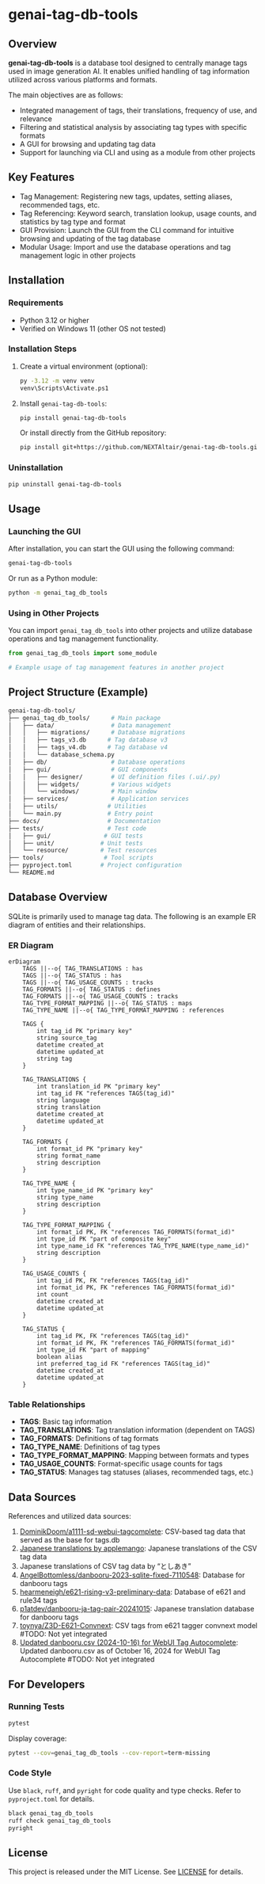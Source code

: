 # genai-tag-db-tools

## Overview

**genai-tag-db-tools** is a database tool designed to centrally manage tags used in image generation AI.
It enables unified handling of tag information utilized across various platforms and formats.

The main objectives are as follows:

- Integrated management of tags, their translations, frequency of use, and relevance
- Filtering and statistical analysis by associating tag types with specific formats
- A GUI for browsing and updating tag data
- Support for launching via CLI and using as a module from other projects

## Key Features

- Tag Management: Registering new tags, updates, setting aliases, recommended tags, etc.
- Tag Referencing: Keyword search, translation lookup, usage counts, and statistics by tag type and format
- GUI Provision: Launch the GUI from the CLI command for intuitive browsing and updating of the tag database
- Modular Usage: Import and use the database operations and tag management logic in other projects

## Installation

### Requirements

- Python 3.12 or higher
- Verified on Windows 11 (other OS not tested)

### Installation Steps

1. Create a virtual environment (optional):

   ```bash
   py -3.12 -m venv venv
   venv\Scripts\Activate.ps1
   ```

2. Install `genai-tag-db-tools`:

   ```bash
   pip install genai-tag-db-tools
   ```

   Or install directly from the GitHub repository:

   ```bash
   pip install git+https://github.com/NEXTAltair/genai-tag-db-tools.git
   ```

### Uninstallation

```bash
pip uninstall genai-tag-db-tools
```

## Usage

### Launching the GUI

After installation, you can start the GUI using the following command:

```bash
genai-tag-db-tools
```

Or run as a Python module:

```bash
python -m genai_tag_db_tools
```

### Using in Other Projects

You can import `genai_tag_db_tools` into other projects and utilize database operations and tag management functionality.

```python
from genai_tag_db_tools import some_module

# Example usage of tag management features in another project
```

## Project Structure (Example)

```bash
genai-tag-db-tools/
├── genai_tag_db_tools/      # Main package
│   ├── data/                # Data management
│   │   ├── migrations/      # Database migrations
│   │   ├── tags_v3.db      # Tag database v3
│   │   ├── tags_v4.db      # Tag database v4
│   │   └── database_schema.py
│   ├── db/                  # Database operations
│   ├── gui/                 # GUI components
│   │   ├── designer/        # UI definition files (.ui/.py)
│   │   ├── widgets/         # Various widgets
│   │   └── windows/         # Main window
│   ├── services/            # Application services
│   ├── utils/              # Utilities
│   └── main.py             # Entry point
├── docs/                   # Documentation
├── tests/                  # Test code
│   ├── gui/               # GUI tests
│   ├── unit/             # Unit tests
│   └── resource/         # Test resources
├── tools/                 # Tool scripts
├── pyproject.toml        # Project configuration
└── README.md
```

## Database Overview

SQLite is primarily used to manage tag data. The following is an example ER diagram of entities and their relationships.

### ER Diagram

```mermaid
erDiagram
    TAGS ||--o{ TAG_TRANSLATIONS : has
    TAGS ||--o{ TAG_STATUS : has
    TAGS ||--o{ TAG_USAGE_COUNTS : tracks
    TAG_FORMATS ||--o{ TAG_STATUS : defines
    TAG_FORMATS ||--o{ TAG_USAGE_COUNTS : tracks
    TAG_TYPE_FORMAT_MAPPING ||--o{ TAG_STATUS : maps
    TAG_TYPE_NAME ||--o{ TAG_TYPE_FORMAT_MAPPING : references

    TAGS {
        int tag_id PK "primary key"
        string source_tag
        datetime created_at
        datetime updated_at
        string tag
    }

    TAG_TRANSLATIONS {
        int translation_id PK "primary key"
        int tag_id FK "references TAGS(tag_id)"
        string language
        string translation
        datetime created_at
        datetime updated_at
    }

    TAG_FORMATS {
        int format_id PK "primary key"
        string format_name
        string description
    }

    TAG_TYPE_NAME {
        int type_name_id PK "primary key"
        string type_name
        string description
    }

    TAG_TYPE_FORMAT_MAPPING {
        int format_id PK, FK "references TAG_FORMATS(format_id)"
        int type_id PK "part of composite key"
        int type_name_id FK "references TAG_TYPE_NAME(type_name_id)"
        string description
    }

    TAG_USAGE_COUNTS {
        int tag_id PK, FK "references TAGS(tag_id)"
        int format_id PK, FK "references TAG_FORMATS(format_id)"
        int count
        datetime created_at
        datetime updated_at
    }

    TAG_STATUS {
        int tag_id PK, FK "references TAGS(tag_id)"
        int format_id PK, FK "references TAG_FORMATS(format_id)"
        int type_id FK "part of mapping"
        boolean alias
        int preferred_tag_id FK "references TAGS(tag_id)"
        datetime created_at
        datetime updated_at
    }
```

### Table Relationships

- **TAGS**: Basic tag information
- **TAG_TRANSLATIONS**: Tag translation information (dependent on TAGS)
- **TAG_FORMATS**: Definitions of tag formats
- **TAG_TYPE_NAME**: Definitions of tag types
- **TAG_TYPE_FORMAT_MAPPING**: Mapping between formats and types
- **TAG_USAGE_COUNTS**: Format-specific usage counts for tags
- **TAG_STATUS**: Manages tag statuses (aliases, recommended tags, etc.)

## Data Sources

References and utilized data sources:

1. [DominikDoom/a1111-sd-webui-tagcomplete](https://github.com/DominikDoom/a1111-sd-webui-tagcomplete): CSV-based tag data that served as the base for tags.db
2. [Japanese translations by applemango](https://github.com/DominikDoom/a1111-sd-webui-tagcomplete/discussions/265): Japanese translations of the CSV tag data
3. Japanese translations of CSV tag data by “としあき”
4. [AngelBottomless/danbooru-2023-sqlite-fixed-7110548](https://huggingface.co/datasets/KBlueLeaf/danbooru2023-sqlite): Database for danbooru tags
5. [hearmeneigh/e621-rising-v3-preliminary-data](https://huggingface.co/datasets/hearmeneigh/e621-rising-v3-preliminary-data): Database of e621 and rule34 tags
6. [p1atdev/danbooru-ja-tag-pair-20241015](https://huggingface.co/datasets/p1atdev/danbooru-ja-tag-pair-20241015): Japanese translation database for danbooru tags
7. [toynya/Z3D-E621-Convnext](https://huggingface.co/toynya/Z3D-E621-Convnext): CSV tags from e621 tagger convnext model #TODO: Not yet integrated
8. [Updated danbooru.csv (2024-10-16) for WebUI Tag Autocomplete](https://civitai.com/models/862893?modelVersionId=965482): Updated danbooru.csv as of October 16, 2024 for WebUI Tag Autocomplete #TODO: Not yet integrated

## For Developers

### Running Tests

```bash
pytest
```

Display coverage:

```bash
pytest --cov=genai_tag_db_tools --cov-report=term-missing
```

### Code Style

Use `black`, `ruff`, and `pyright` for code quality and type checks. Refer to `pyproject.toml` for details.

```bash
black genai_tag_db_tools
ruff check genai_tag_db_tools
pyright
```

## License

This project is released under the MIT License. See [LICENSE](LICENSE) for details.
